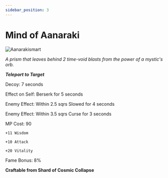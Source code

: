 ```yaml
---
sidebar_position: 3
---
```


# Mind of Aanaraki

![Aanarakismart](https://vwiki.valorserver.com/api/item/picture/mind%20of%20aanaraki)

<i>A prism that leaves behind 2 time-void blasts from the power of a mystic's orb.</i>

***Teleport to Target***

Decoy: 7 seconds

Effect on Self: Berserk for 5 seconds

Enemy Effect: Within 2.5 sqrs Slowed for 4 seconds

Enemy Effect: Within 3.5 sqrs Curse for 3 seconds

MP Cost: 90

    +11 Wisdom
    
    +10 Attack
    
    +20 Vitality

Fame Bonus: 8%

**Craftable from Shard of Cosmic Collapse**
